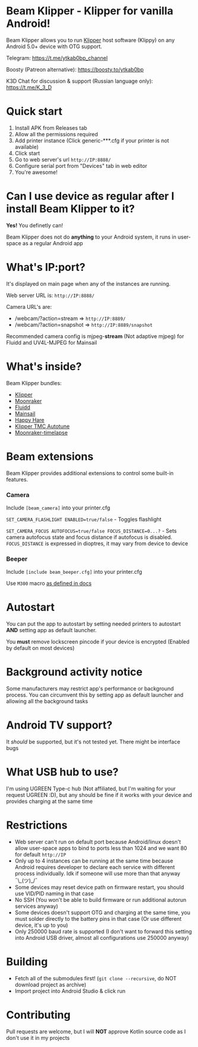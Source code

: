 # Beam Klipper - Klipper for vanilla Android!

Beam Klipper allows you to run [Klipper](https://github.com/KevinOConnor/klipper) host software (Klippy) on any Android 5.0+ device with OTG support.

Telegram: https://t.me/ytkab0bp_channel

Boosty (Patreon alternative): https://boosty.to/ytkab0bp

K3D Chat for discussion & support (Russian language only): https://t.me/K_3_D

# Quick start

1. Install APK from Releases tab
2. Allow all the permissions required
3. Add printer instance (Click generic-***.cfg if your printer is not available)
4. Click start
5. Go to web server's url `http://IP:8888/`
6. Configure serial port from "Devices" tab in web editor
7. You're awesome!

# Can I use device as regular after I install Beam Klipper to it?

**Yes!** You definetly can!

Beam Klipper does not do **anything** to your Android system, it runs in user-space as a regular Android app

# What's IP:port?

It's displayed on main page when any of the instances are running.

Web server URL is: `http://IP:8888/`

Camera URL's are:
- /webcam/?action=stream => `http://IP:8889/`
- /webcam/?action=snapshot => `http://IP:8889/snapshot`

Recommended camera config is mjpeg-**stream** (Not adaptive mjpeg) for Fluidd and UV4L-MJPEG for Mainsail

# What's inside?

Beam Klipper bundles:
- [Klipper](https://github.com/KevinOConnor/klipper)
- [Moonraker](https://github.com/Arksine/moonraker)
- [Fluidd](https://github.com/fluidd-core/fluidd)
- [Mainsail](https://github.com/mainsail-crew/mainsail)
- [Happy Hare](https://github.com/moggieuk/Happy-Hare)
- [Klipper TMC Autotune](https://github.com/andrewmcgr/klipper_tmc_autotune)
- [Moonraker-timelapse](https://github.com/mainsail-crew/moonraker-timelapse)

# Beam extensions

Beam Klipper provides additional extensions to control some built-in features.

### Camera

Include `[beam_camera]` into your printer.cfg

`SET_CAMERA_FLASHLIGHT ENABLED=true/false` - Toggles flashlight

`SET_CAMERA_FOCUS AUTOFOCUS=true/false FOCUS_DISTANCE=0...?` - Sets camera autofocus state and focus distance if autofocus is disabled. `FOCUS_DISTANCE` is expressed in dioptres, it may vary from device to device

### Beeper

Include `[include beam_beeper.cfg]` into your printer.cfg

Use `M300` macro [as defined in docs](https://marlinfw.org/docs/gcode/M300.html)

# Autostart

You can put the app to autostart by setting needed printers to autostart **AND** setting app as default launcher.

You **must** remove lockscreen pincode if your device is encrypted (Enabled by default on most devices)

# Background activity notice

Some manufacturers may restrict app's performance or background process.
You can circumvent this by setting app as default launcher and allowing all the background tasks

# Android TV support?

It *should* be supported, but it's not tested yet. There might be interface bugs

# What USB hub to use?

I'm using UGREEN Type-c hub (Not affiliated, but I'm waiting for your request UGREEN :D), but any should be fine if it works with your device and provides charging at the same time

# Restrictions

- Web server can't run on default port because Android/linux doesn't allow user-space apps to bind to ports less than 1024 and we want 80 for default `http://IP`
- Only up to 4 instances can be running at the same time because Android requires developer to declare each service with different process individually. Idk if someone will use more than that anyway ¯\\\_(ツ)\_/¯
- Some devices may reset device path on firmware restart, you should use VID/PID naming in that case
- No SSH (You won't be able to build firmware or run additional autorun services anyway)
- Some devices doesn't support OTG and charging at the same time, you must solder directly to the battery pins in that case (Or use different device, it's up to you)
- Only 250000 baud rate is supported (I don't want to forward this setting into Android USB driver, almost all configurations use 250000 anyway)

# Building

- Fetch all of the submodules first! (`git clone --recursive`, do NOT download project as archive)
- Import project into Android Studio & click run

# Contributing

Pull requests are welcome, but I will **NOT** approve Kotlin source code as I don't use it in my projects